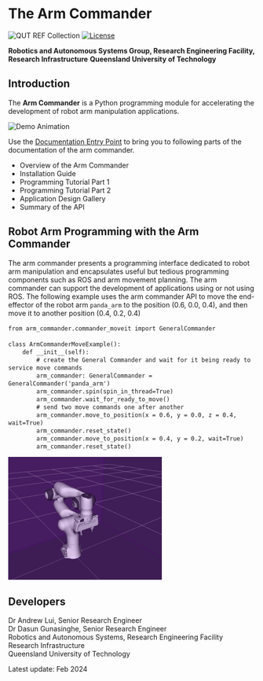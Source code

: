 # The Arm Commander

![QUT REF Collection](https://badgen.net/badge/collections/QUT%20REF-RAS?icon=github) [![License](https://img.shields.io/badge/License-BSD_3--Clause-blue.svg)](https://opensource.org/licenses/BSD-3-Clause)

**Robotics and Autonomous Systems Group, Research Engineering Facility, Research Infrastructure**
**Queensland University of Technology**

## Introduction

The **Arm Commander** is a Python programming module for accelerating the development of robot arm manipulation applications.  

![Demo Animation](docs/assets/DemoArmCommander.gif)

Use the [Documentation Entry Point](http://REF-RAS.github.io/arm_commander) to bring you to following parts of the documentation of the arm commander.
- Overview of the Arm Commander
- Installation Guide
- Programming Tutorial Part 1
- Programming Tutorial Part 2
- Application Design Gallery
- Summary of the API

## Robot Arm Programming with the Arm Commander

The arm commander presents a programming interface dedicated to robot arm manipulation and encapsulates useful but tedious programming components such as ROS and arm movement planning.  The arm commander can support the development of applications using or not using ROS. The following example uses the arm commander API to move the end-effector of the robot arm `panda_arm` to the position (0.6, 0.0, 0.4), and then move it to another position (0.4, 0.2, 0.4)

```
from arm_commander.commander_moveit import GeneralCommander

class ArmCommanderMoveExample():
    def __init__(self):
        # create the General Commander and wait for it being ready to service move commands
        arm_commander: GeneralCommander = GeneralCommander('panda_arm')
        arm_commander.spin(spin_in_thread=True)
        arm_commander.wait_for_ready_to_move()
        # send two move commands one after another
        arm_commander.move_to_position(x = 0.6, y = 0.0, z = 0.4, wait=True)
        arm_commander.reset_state()
        arm_commander.move_to_position(x = 0.4, y = 0.2, wait=True)
        arm_commander.reset_state()
```
![Demo Animation](docs/assets/ArmCommander-SimpleMove1.gif)

## Developers

Dr Andrew Lui, Senior Research Engineer <br />
Dr Dasun Gunasinghe, Senior Research Engineer <br />
Robotics and Autonomous Systems, Research Engineering Facility <br />
Research Infrastructure <br />
Queensland University of Technology <br />

Latest update: Feb 2024
